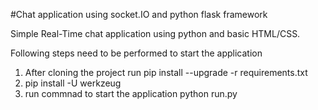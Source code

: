 #Chat application using socket.IO and python flask framework

Simple Real-Time chat application using python and basic HTML/CSS.

Following steps need to be performed to start the application
1. After cloning the project run pip install --upgrade -r requirements.txt
2. pip install -U werkzeug
3. run commnad to start the application python run.py


